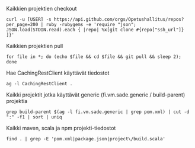 Kaikkien projektien checkout

    curl -u [USER] -s https://api.github.com/orgs/Opetushallitus/repos?per_page=200 | ruby -rubygems -e 'require "json"; JSON.load(STDIN.read).each { |repo| %x[git clone #{repo["ssh_url"]} ]}'

Kaikkien projektien pull

    for file in *; do (echo $file && cd $file && git pull && sleep 2); done

Hae CachingRestClient käyttävät tiedostot

    ag -l CachingRestClient .

Kaikki projektit jotka käyttävät generic (fi.vm.sade.generic / build-parent) projektia

    grep build-parent $(ag -l fi.vm.sade.generic | grep pom.xml) | cut -d ":" -f1 | sort | uniq

Kaikki maven, scala ja npm projekti-tiedostot

    find . | grep -E 'pom.xml|package.json|project\/build.scala'
